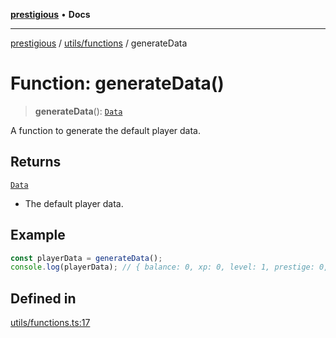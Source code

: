 [**prestigious**](../../../README.md) • **Docs**

***

[prestigious](../../../README.md) / [utils/functions](../README.md) / generateData

# Function: generateData()

> **generateData**(): [`Data`](../../../classes/Player/namespaces/Player/interfaces/Data.md)

A function to generate the default player data.

## Returns

[`Data`](../../../classes/Player/namespaces/Player/interfaces/Data.md)

- The default player data.

## Example

```typescript
const playerData = generateData();
console.log(playerData); // { balance: 0, xp: 0, level: 1, prestige: 0, backpack: Pouch, lootboxes: [] };
```

## Defined in

[utils/functions.ts:17](https://github.com/LightBlueGamer/Prestigious/blob/bceae299d5416ea8756fa7d0aa42b82d959295c3/src/lib/utils/functions.ts#L17)
